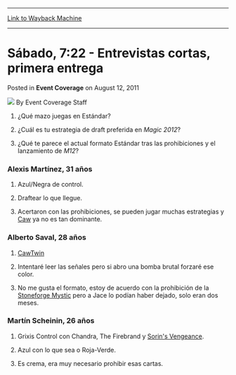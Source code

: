 
---
[Link to Wayback Machine](https://web.archive.org/web/20150911214936/http://magic.wizards.com/en/articles/archive/event-coverage/s%C3%A1bado-722-entrevistas-cortas-primera-entrega-2011-08-13)

[_metadata_:author]:- "Event Coverage Staff"
[_metadata_:description]:- "1) ¿Qué mazo juegas en Estándar? 2) ¿Cuál es tu estrategia de draft preferida en Magic 2012? 3) ¿Qué te parece el actual formato Estándar tras las prohibiciones y el lanzamiento de M12?  Alexis Martínez, 31 años 1) Azul/Negra de control. 2) Draftear lo que llegue."
[_metadata_:generator]:- "Drupal 7 (http://drupal.org)"
[_metadata_:node]:- "316434"
[_metadata_:path_date]:- "2011-08-13"
[_metadata_:publish_date]:- "2011-08-12"
[_metadata_:source]:- "div-main-content"
[_metadata_:title]:- "Sábado, 7:22 - Entrevistas cortas, primera entrega"
[_metadata_:wayback_capture_timestamp]:- "2015-09-11 21:49:36"
[_metadata_:wayback_raw_url]:- "https://web.archive.org/web/20150911214936id_/http://magic.wizards.com/en/articles/archive/event-coverage/s%C3%A1bado-722-entrevistas-cortas-primera-entrega-2011-08-13"
[_metadata_:wayback_url]:- "http://magic.wizards.com/en/articles/archive/event-coverage/s%C3%A1bado-722-entrevistas-cortas-primera-entrega-2011-08-13"
---


Sábado, 7:22 - Entrevistas cortas, primera entrega
==================================================



 Posted in **Event Coverage**
 on August 12, 2011 






![](https://media.magic.wizards.com/styles/auth_small/public/images/person/authorpic_EventCoverageStaff.jpg)
By Event Coverage Staff










1) ¿Qué mazo juegas en Estándar?


2) ¿Cuál es tu estrategia de draft preferida en *Magic 2012*?


3) ¿Qué te parece el actual formato Estándar tras las prohibiciones y el lanzamiento de *M12*?


  




### Alexis Martínez, 31 años



1) Azul/Negra de control.


2) Draftear lo que llegue.


3) Acertaron con las prohibiciones, se pueden jugar muchas estrategias y [Caw](http://gatherer.wizards.com/Pages/Card/Details.aspx?multiverseid=208279) ya no es tan dominante.


  




### Alberto Saval, 28 años



1) [Caw](http://gatherer.wizards.com/Pages/Card/Details.aspx?multiverseid=208279)[Twin](http://gatherer.wizards.com/Pages/Card/Details.aspx?multiverseid=193474)


2) Intentaré leer las señales pero si abro una bomba brutal forzaré ese color.


3) No me gusta el formato, estoy de acuerdo con la prohibición de la [Stoneforge Mystic](http://gatherer.wizards.com/Pages/Card/Details.aspx?name=Stoneforge+Mystic) pero a Jace lo podían haber dejado, solo eran dos meses.


  




### Martín Scheinin, 26 años



1) Grixis Control con Chandra, The Firebrand y [Sorin's Vengeance](http://gatherer.wizards.com/Pages/Card/Details.aspx?name=Sorin%27s+Vengeance).


2) Azul con lo que sea o Roja-Verde.


3) Es crema, era muy necesario prohibir esas cartas.








